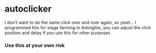 # autoclicker
I don't want to do the same click over and over again, so yeah...
I programmed this for stage farming in Arknights, you can adjust the click position and delay if you use this for other purposes
### Use this at your own risk
